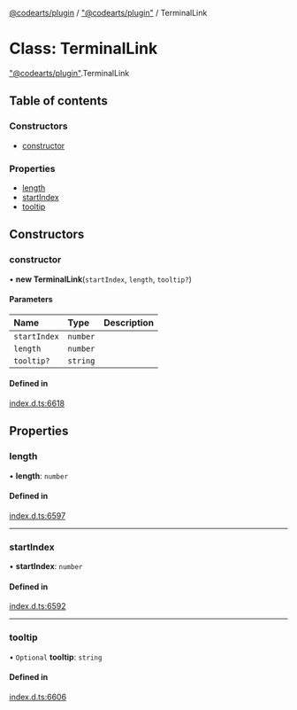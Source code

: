 [@codearts/plugin](../README.md) / ["@codearts/plugin"](../modules/_codearts_plugin_.md) / TerminalLink

# Class: TerminalLink

["@codearts/plugin"](../modules/_codearts_plugin_.md).TerminalLink

## Table of contents

### Constructors

- [constructor](codearts_plugin_.TerminalLink.md#constructor)

### Properties

- [length](codearts_plugin_.TerminalLink.md#length)
- [startIndex](codearts_plugin_.TerminalLink.md#startindex)
- [tooltip](codearts_plugin_.TerminalLink.md#tooltip)

## Constructors

### constructor

• **new TerminalLink**(`startIndex`, `length`, `tooltip?`)

#### Parameters

| Name | Type | Description |
| :------ | :------ | :------ |
| `startIndex` | `number` |  |
| `length` | `number` |  |
| `tooltip?` | `string` |  |

#### Defined in

[index.d.ts:6618](https://github.com/huaweicloud/cloudide-plugin-api/blob/203b986/index.d.ts#L6618)

## Properties

### length

• **length**: `number`

#### Defined in

[index.d.ts:6597](https://github.com/huaweicloud/cloudide-plugin-api/blob/203b986/index.d.ts#L6597)

___

### startIndex

• **startIndex**: `number`

#### Defined in

[index.d.ts:6592](https://github.com/huaweicloud/cloudide-plugin-api/blob/203b986/index.d.ts#L6592)

___

### tooltip

• `Optional` **tooltip**: `string`

#### Defined in

[index.d.ts:6606](https://github.com/huaweicloud/cloudide-plugin-api/blob/203b986/index.d.ts#L6606)
